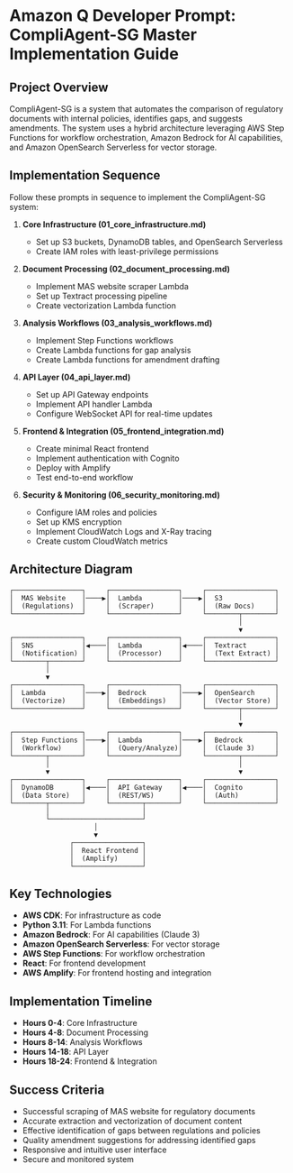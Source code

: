 # Amazon Q Developer Prompt: CompliAgent-SG Master Implementation Guide

## Project Overview
CompliAgent-SG is a system that automates the comparison of regulatory documents with internal policies, identifies gaps, and suggests amendments. The system uses a hybrid architecture leveraging AWS Step Functions for workflow orchestration, Amazon Bedrock for AI capabilities, and Amazon OpenSearch Serverless for vector storage.

## Implementation Sequence
Follow these prompts in sequence to implement the CompliAgent-SG system:

1. **Core Infrastructure (01_core_infrastructure.md)**
   - Set up S3 buckets, DynamoDB tables, and OpenSearch Serverless
   - Create IAM roles with least-privilege permissions

2. **Document Processing (02_document_processing.md)**
   - Implement MAS website scraper Lambda
   - Set up Textract processing pipeline
   - Create vectorization Lambda function

3. **Analysis Workflows (03_analysis_workflows.md)**
   - Implement Step Functions workflows
   - Create Lambda functions for gap analysis
   - Create Lambda functions for amendment drafting

4. **API Layer (04_api_layer.md)**
   - Set up API Gateway endpoints
   - Implement API handler Lambda
   - Configure WebSocket API for real-time updates

5. **Frontend & Integration (05_frontend_integration.md)**
   - Create minimal React frontend
   - Implement authentication with Cognito
   - Deploy with Amplify
   - Test end-to-end workflow

6. **Security & Monitoring (06_security_monitoring.md)**
   - Configure IAM roles and policies
   - Set up KMS encryption
   - Implement CloudWatch Logs and X-Ray tracing
   - Create custom CloudWatch metrics

## Architecture Diagram
```
┌─────────────────┐     ┌─────────────────┐     ┌─────────────────┐
│  MAS Website    │────▶│  Lambda         │────▶│  S3             │
│  (Regulations)  │     │  (Scraper)      │     │  (Raw Docs)     │
└─────────────────┘     └─────────────────┘     └────────┬────────┘
                                                         │
                                                         ▼
┌─────────────────┐     ┌─────────────────┐     ┌─────────────────┐
│  SNS            │◀────│  Lambda         │◀────│  Textract       │
│  (Notification) │     │  (Processor)    │     │  (Text Extract) │
└────────┬────────┘     └─────────────────┘     └─────────────────┘
         │
         ▼
┌─────────────────┐     ┌─────────────────┐     ┌─────────────────┐
│  Lambda         │────▶│  Bedrock        │────▶│  OpenSearch     │
│  (Vectorize)    │     │  (Embeddings)   │     │  (Vector Store) │
└─────────────────┘     └─────────────────┘     └────────┬────────┘
                                                         │
                                                         ▼
┌─────────────────┐     ┌─────────────────┐     ┌─────────────────┐
│  Step Functions │────▶│  Lambda         │────▶│  Bedrock        │
│  (Workflow)     │     │  (Query/Analyze)│     │  (Claude 3)     │
└────────┬────────┘     └─────────────────┘     └────────┬────────┘
         │                                               │
         ▼                                               ▼
┌─────────────────┐     ┌─────────────────┐     ┌─────────────────┐
│  DynamoDB       │◀────│  API Gateway    │◀────│  Cognito        │
│  (Data Store)   │     │  (REST/WS)      │     │  (Auth)         │
└────────┬────────┘     └────────┬────────┘     └─────────────────┘
         │                       │
         └───────────────────────┘
                     │
                     ▼
               ┌─────────────────┐
               │  React Frontend │
               │  (Amplify)      │
               └─────────────────┘
```

## Key Technologies
- **AWS CDK**: For infrastructure as code
- **Python 3.11**: For Lambda functions
- **Amazon Bedrock**: For AI capabilities (Claude 3)
- **Amazon OpenSearch Serverless**: For vector storage
- **AWS Step Functions**: For workflow orchestration
- **React**: For frontend development
- **AWS Amplify**: For frontend hosting and integration

## Implementation Timeline
- **Hours 0-4**: Core Infrastructure
- **Hours 4-8**: Document Processing
- **Hours 8-14**: Analysis Workflows
- **Hours 14-18**: API Layer
- **Hours 18-24**: Frontend & Integration

## Success Criteria
- Successful scraping of MAS website for regulatory documents
- Accurate extraction and vectorization of document content
- Effective identification of gaps between regulations and policies
- Quality amendment suggestions for addressing identified gaps
- Responsive and intuitive user interface
- Secure and monitored system